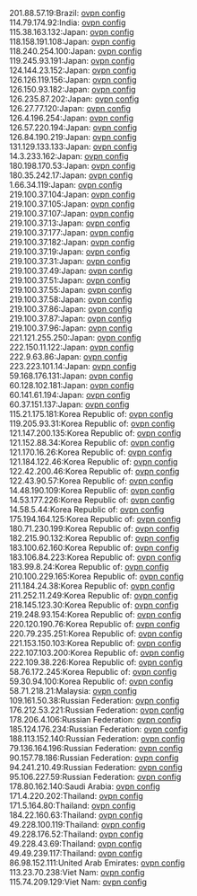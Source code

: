 201.88.57.19:Brazil: [ovpn config](vpn/201_88_57_19.ovpn)  
114.79.174.92:India: [ovpn config](vpn/114_79_174_92.ovpn)  
115.38.163.132:Japan: [ovpn config](vpn/115_38_163_132.ovpn)  
118.158.191.108:Japan: [ovpn config](vpn/118_158_191_108.ovpn)  
118.240.254.100:Japan: [ovpn config](vpn/118_240_254_100.ovpn)  
119.245.93.191:Japan: [ovpn config](vpn/119_245_93_191.ovpn)  
124.144.23.152:Japan: [ovpn config](vpn/124_144_23_152.ovpn)  
126.126.119.156:Japan: [ovpn config](vpn/126_126_119_156.ovpn)  
126.150.93.182:Japan: [ovpn config](vpn/126_150_93_182.ovpn)  
126.235.87.202:Japan: [ovpn config](vpn/126_235_87_202.ovpn)  
126.27.77.120:Japan: [ovpn config](vpn/126_27_77_120.ovpn)  
126.4.196.254:Japan: [ovpn config](vpn/126_4_196_254.ovpn)  
126.57.220.194:Japan: [ovpn config](vpn/126_57_220_194.ovpn)  
126.84.190.219:Japan: [ovpn config](vpn/126_84_190_219.ovpn)  
131.129.133.133:Japan: [ovpn config](vpn/131_129_133_133.ovpn)  
14.3.233.162:Japan: [ovpn config](vpn/14_3_233_162.ovpn)  
180.198.170.53:Japan: [ovpn config](vpn/180_198_170_53.ovpn)  
180.35.242.17:Japan: [ovpn config](vpn/180_35_242_17.ovpn)  
1.66.34.119:Japan: [ovpn config](vpn/1_66_34_119.ovpn)  
219.100.37.104:Japan: [ovpn config](vpn/219_100_37_104.ovpn)  
219.100.37.105:Japan: [ovpn config](vpn/219_100_37_105.ovpn)  
219.100.37.107:Japan: [ovpn config](vpn/219_100_37_107.ovpn)  
219.100.37.13:Japan: [ovpn config](vpn/219_100_37_13.ovpn)  
219.100.37.177:Japan: [ovpn config](vpn/219_100_37_177.ovpn)  
219.100.37.182:Japan: [ovpn config](vpn/219_100_37_182.ovpn)  
219.100.37.19:Japan: [ovpn config](vpn/219_100_37_19.ovpn)  
219.100.37.31:Japan: [ovpn config](vpn/219_100_37_31.ovpn)  
219.100.37.49:Japan: [ovpn config](vpn/219_100_37_49.ovpn)  
219.100.37.51:Japan: [ovpn config](vpn/219_100_37_51.ovpn)  
219.100.37.55:Japan: [ovpn config](vpn/219_100_37_55.ovpn)  
219.100.37.58:Japan: [ovpn config](vpn/219_100_37_58.ovpn)  
219.100.37.86:Japan: [ovpn config](vpn/219_100_37_86.ovpn)  
219.100.37.87:Japan: [ovpn config](vpn/219_100_37_87.ovpn)  
219.100.37.96:Japan: [ovpn config](vpn/219_100_37_96.ovpn)  
221.121.255.250:Japan: [ovpn config](vpn/221_121_255_250.ovpn)  
222.150.11.122:Japan: [ovpn config](vpn/222_150_11_122.ovpn)  
222.9.63.86:Japan: [ovpn config](vpn/222_9_63_86.ovpn)  
223.223.101.14:Japan: [ovpn config](vpn/223_223_101_14.ovpn)  
59.168.176.131:Japan: [ovpn config](vpn/59_168_176_131.ovpn)  
60.128.102.181:Japan: [ovpn config](vpn/60_128_102_181.ovpn)  
60.141.61.194:Japan: [ovpn config](vpn/60_141_61_194.ovpn)  
60.37.151.137:Japan: [ovpn config](vpn/60_37_151_137.ovpn)  
115.21.175.181:Korea Republic of: [ovpn config](vpn/115_21_175_181.ovpn)  
119.205.93.31:Korea Republic of: [ovpn config](vpn/119_205_93_31.ovpn)  
121.147.200.135:Korea Republic of: [ovpn config](vpn/121_147_200_135.ovpn)  
121.152.88.34:Korea Republic of: [ovpn config](vpn/121_152_88_34.ovpn)  
121.170.16.26:Korea Republic of: [ovpn config](vpn/121_170_16_26.ovpn)  
121.184.122.46:Korea Republic of: [ovpn config](vpn/121_184_122_46.ovpn)  
122.42.200.46:Korea Republic of: [ovpn config](vpn/122_42_200_46.ovpn)  
122.43.90.57:Korea Republic of: [ovpn config](vpn/122_43_90_57.ovpn)  
14.48.190.109:Korea Republic of: [ovpn config](vpn/14_48_190_109.ovpn)  
14.53.177.226:Korea Republic of: [ovpn config](vpn/14_53_177_226.ovpn)  
14.58.5.44:Korea Republic of: [ovpn config](vpn/14_58_5_44.ovpn)  
175.194.164.125:Korea Republic of: [ovpn config](vpn/175_194_164_125.ovpn)  
180.71.230.199:Korea Republic of: [ovpn config](vpn/180_71_230_199.ovpn)  
182.215.90.132:Korea Republic of: [ovpn config](vpn/182_215_90_132.ovpn)  
183.100.62.160:Korea Republic of: [ovpn config](vpn/183_100_62_160.ovpn)  
183.106.84.223:Korea Republic of: [ovpn config](vpn/183_106_84_223.ovpn)  
183.99.8.24:Korea Republic of: [ovpn config](vpn/183_99_8_24.ovpn)  
210.100.229.165:Korea Republic of: [ovpn config](vpn/210_100_229_165.ovpn)  
211.184.24.38:Korea Republic of: [ovpn config](vpn/211_184_24_38.ovpn)  
211.252.11.249:Korea Republic of: [ovpn config](vpn/211_252_11_249.ovpn)  
218.145.123.30:Korea Republic of: [ovpn config](vpn/218_145_123_30.ovpn)  
219.248.93.154:Korea Republic of: [ovpn config](vpn/219_248_93_154.ovpn)  
220.120.190.76:Korea Republic of: [ovpn config](vpn/220_120_190_76.ovpn)  
220.79.235.251:Korea Republic of: [ovpn config](vpn/220_79_235_251.ovpn)  
221.153.150.103:Korea Republic of: [ovpn config](vpn/221_153_150_103.ovpn)  
222.107.103.200:Korea Republic of: [ovpn config](vpn/222_107_103_200.ovpn)  
222.109.38.226:Korea Republic of: [ovpn config](vpn/222_109_38_226.ovpn)  
58.76.172.245:Korea Republic of: [ovpn config](vpn/58_76_172_245.ovpn)  
59.30.94.100:Korea Republic of: [ovpn config](vpn/59_30_94_100.ovpn)  
58.71.218.21:Malaysia: [ovpn config](vpn/58_71_218_21.ovpn)  
109.161.50.38:Russian Federation: [ovpn config](vpn/109_161_50_38.ovpn)  
176.212.53.221:Russian Federation: [ovpn config](vpn/176_212_53_221.ovpn)  
178.206.4.106:Russian Federation: [ovpn config](vpn/178_206_4_106.ovpn)  
185.124.176.234:Russian Federation: [ovpn config](vpn/185_124_176_234.ovpn)  
188.113.152.140:Russian Federation: [ovpn config](vpn/188_113_152_140.ovpn)  
79.136.164.196:Russian Federation: [ovpn config](vpn/79_136_164_196.ovpn)  
90.157.78.186:Russian Federation: [ovpn config](vpn/90_157_78_186.ovpn)  
94.241.210.49:Russian Federation: [ovpn config](vpn/94_241_210_49.ovpn)  
95.106.227.59:Russian Federation: [ovpn config](vpn/95_106_227_59.ovpn)  
178.80.162.140:Saudi Arabia: [ovpn config](vpn/178_80_162_140.ovpn)  
171.4.220.202:Thailand: [ovpn config](vpn/171_4_220_202.ovpn)  
171.5.164.80:Thailand: [ovpn config](vpn/171_5_164_80.ovpn)  
184.22.160.63:Thailand: [ovpn config](vpn/184_22_160_63.ovpn)  
49.228.100.119:Thailand: [ovpn config](vpn/49_228_100_119.ovpn)  
49.228.176.52:Thailand: [ovpn config](vpn/49_228_176_52.ovpn)  
49.228.43.69:Thailand: [ovpn config](vpn/49_228_43_69.ovpn)  
49.49.239.117:Thailand: [ovpn config](vpn/49_49_239_117.ovpn)  
86.98.152.111:United Arab Emirates: [ovpn config](vpn/86_98_152_111.ovpn)  
113.23.70.238:Viet Nam: [ovpn config](vpn/113_23_70_238.ovpn)  
115.74.209.129:Viet Nam: [ovpn config](vpn/115_74_209_129.ovpn)  
